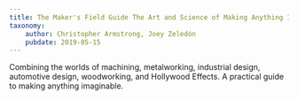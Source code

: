 ```yaml
---
title: The Maker's Field Guide The Art and Science of Making Anything Imaginable
taxonomy:
	author: Christopher Armstrong, Joey Zeledón
	pubdate: 2019-05-15
---
```

Combining the worlds of machining, metalworking, industrial design, automotive design, woodworking, and Hollywood Effects. A practical guide to making anything imaginable.